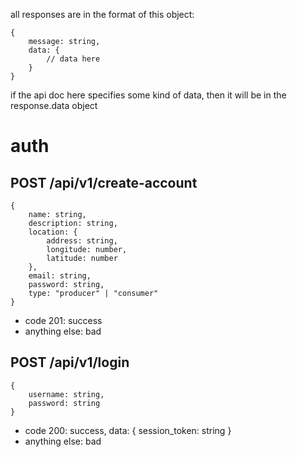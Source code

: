 all responses are in the format of this object:
```
{
    message: string,
    data: {
        // data here
    }
}
```
if the api doc here specifies some kind of data, then it will be in the response.data object

# auth

## POST /api/v1/create-account

```
{
    name: string,
    description: string,
    location: {
        address: string,
        longitude: number,
        latitude: number
    },
    email: string,
    password: string,
    type: "producer" | "consumer"
}
```

- code 201: success
- anything else: bad

## POST /api/v1/login

```
{
    username: string,
    password: string
}
```

- code 200: success, data: { session_token: string }
- anything else: bad